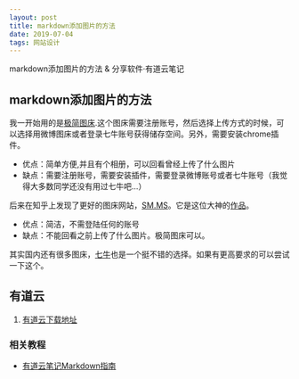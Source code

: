 ```yaml
---
layout: post
title: markdown添加图片的方法
date: 2019-07-04
tags: 网站设计   
---
```



markdown添加图片的方法 & 分享软件·有道云笔记
## markdown添加图片的方法

我一开始用的是<a href="http://jiantuku.com/#/" target="_blank">极简图床</a>.这个图床需要注册账号，然后选择上传方式的时候，可以选择用微博图床或者登录七牛账号获得储存空间。另外，需要安装chrome插件。

- 优点：简单方便,并且有个相册，可以回看曾经上传了什么图片
- 缺点：需要注册账号，需要安装插件，需要登录微博账号或者七牛账号（我觉得大多数同学还没有用过七牛吧...）

后来在知乎上发现了更好的图床网站，<a href="https://sm.ms/" target="_blank">SM.MS</a>。它是这位大神的<a href="https://www.v2ex.com/t/182703?p=2" target="_blank">作品</a>。

- 优点：简洁，不需登陆任何的账号
- 缺点：不能回看之前上传了什么图片。极简图床可以。

其实国内还有很多图床，<a href="https://www.qiniu.com/" target="_blank">七牛</a>也是一个挺不错的选择。如果有更高要求的可以尝试一下这个。

## 有道云
1. [有道云下载地址](http://note.youdao.com/noteintro.html)

### 相关教程
- [有道云笔记Markdown指南](http://note.youdao.com/iyoudao/?p=2445)
